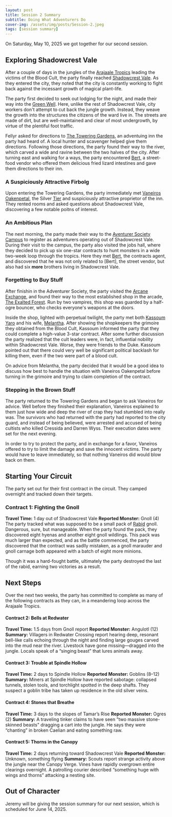 ```yaml
---
layout: post
title: Session 2 Summary
subtitle: Doing What Adventurers Do
cover-img: /assets/img/posts/Session-2.jpeg
tags: [session summary]
---
```


On Saturday, May 10, 2025 we got together for our second session.

## Exploring Shadowcrest Vale
After a couple of days in the jungles of the [Arajaale Tropics](/codex/regions/arajaale-tropics) leading the victims of the Blood Cult, the party finally reached [Shadowcrest Vale](/codex/regions/shadowcrest-vale). As they entered the city, they noted that the city is constantly working to fight back against the incessant growth of magical plant-life.

The party first decided to seek out lodging for the night, and made their way into the [Green Well](/codex/regions/green-well). Here, unlike the rest of Shadowcrest Vale, city workers don't attempt to cut back the jungle growth. Instead, they weave the growth into the structures the citizens of the ward live in. The streets are made of dirt, but are well-maintained and clear of most undergrowth, by virtue of the plentiful foot traffic.

Fellyr asked for directions to [The Towering Gardens](/codex/regions/the-towering-gardens), an adventuing inn the party had heard of. A local hunter and scavenger helped give them directions. Following those directions, the party found their way to the river, which carved a wide and ravine between the two halves of the city. After turning east and walking for a ways, the party encountered [Bert](/codex/characters/hubert-alberici.md), a street-food vendor who offered them delicious fried lizard intestines and gave them directions to their inn.

### A Suspiciously Attractive Firbolg
Upon entering the Towering Gardens, the party immediately met [Vaneiros Oakenpetal](/codex/characters/vaneiros-oakenpetal), the Silver [Tier](/codex/tiers-of-awakening) and suspiciously attractive proprietor of the inn. They rented rooms and asked questions about Shadowcrest Vale, discovering a few notable poitns of interest. 

### An Ambitious Plan
The next morning, the party made their way to the [Aventurer Society Campus](/codex/regions/adventure-society-campus) to register as adventurers operating out of Shadowcrest Vale. During their visit to the campus, the party also visited the jobs hall, where they decided to pick up six one-star contracts to hunt monsters in a wide two-week loop through the tropics. Here they met [Bert](/codex/characters/albert-alberici.md), the contracts agent, and discovered that he was not only related to [Bert], the street vendor, but also had six **more** brothers living in Shadowcrest Vale.

### Forgetting to Buy Stuff
After finishin in the Adventurer Society, the party visited the [Arcane Exchange](/codex/regions/the-arcane-exchange), and found their way to the most established shop in the arcade, [The Exalted Forest](/codex/regions/the-exalted-forest). Run by two vampires, this shop was guarded by a half-ogre bouncer, who checks everyone's weapons at the doors.

Inside the shop, lighted with perpetual twilight, the party met both [Kassoum Yaro](/codex/characters/kassoum-yaro) and his wife, [Melantha](/codex/characters/melantha-yaro). After showing the shopkeepers the grimoire they obtained from the Blood Cult, Kassoum informed the party that they could complete a high-value 3-star contract. After some further discussion the party realized that the cult leaders were, in fact, influential nobility within Shadowcrest Vale. Worse, they were friends to the Duke. Kassoum pointed out that there could very well be significant political backlash for killing them, even if the two were part of a blood cult.

On advice from Melantha, the party decided that it would be a good idea to discuss how best to handle the situation with Vaneiros Oakenpetal before turning in the grimoire and trying to claim completion of the contract.

### Stepping in the Brown Stuff
The party returned to the Towering Gardens and began to ask Vaneiros for advice. Well before they finished their explanation, Vaneiros explained to them just how wide and deep the river of crap they had stumbled into really was. The survivors who had returned with the party had reported to the city guard, and instead of being believed, were arrested and accused of being cultists who killed Cressida and Darren Wyss. Their execution dates were set for the next evening.

In order to try to protect the party, and in exchange for a favor, Vaneiros offered to try to limit the damage and save the innocent victims. The party would have to leave immediately, so that nothing Vaneiros did would blow back on them.

## Starting Your Circuit
The party set out for their first contract in the circuit. They camped overnight and tracked down their targets.

### Contract 1: Fighting the Gnoll
**Travel Time:** 1 day out of Shadowcrest Vale
**Reported Monster:** Gnoll (4)
The party tracked what was supposed to be a small pack of [Rabid](/codex/the-rabid) gnoll. Dangerous, sure, but manageable. When the party found the pack, they discovered eight hyenas and another eight gnoll wildlings. This pack was much larger than expected, and as the battle commenced, the party discovered that the contract was sadlly mistaken, as a gnoll marauder and gnoll carnage both appeared with a batch of eight more minions.

Though it was a hard-fought battle, ultimately the party destroyed the last of the rabid, earning two victories as a result.

## Next Steps
Over the next two weeks, the party has committed to complete as many of the following contracts as they can, in a meandering loop across the Arajaale Tropics.

#### Contract 2: Bells at Redwater
**Travel Time:** 1.5 days from Gnoll report
**Reported Monster:** Angulotl (12)
**Summary:** Villagers in Redwater Crossing report hearing deep, resonant bell-like calls echoing through the night and finding large gouges carved into the mud near the river. Livestock have gone missing—dragged into the jungle. Locals speak of a “singing beast” that lures animals away.

#### Contract 3: Trouble at Spindle Hollow
**Travel Time:** 2 days to Spindle Hollow
**Reported Monster:** Goblins (8–12)
**Summary:** Miners at Spindle Hollow have reported sabotage: collapsed tunnels, stolen tools, and torchlight spotted in the deep shafts. They suspect a goblin tribe has taken up residence in the old silver veins.

#### Contract 4: Stones that Breathe
**Travel Time:** 3 days to the slopes of Tamar’s Rise
**Reported Monster:** Ogres (2)
**Summary:** A traveling tinker claims to have seen "two massive stone-skinned beasts" dragging a cart into the jungle. He says they were “chanting” in broken Caelian and eating something raw.

#### Contract 5: Thorns in the Canopy
**Travel Time:** 2 days returning toward Shadowcrest Vale
**Reported Monster:** Unknown, something flying
**Summary:** Scouts report strange activity above the jungle near the Canopy Verge. Vines have rapidly overgrown entire clearings overnight. A patrolling courier described “something huge with wings and thorns” attacking a nesting site.

## Out of Character
Jeremy will be giving the session summary for our next session, which is scheduled for June 14, 2025.